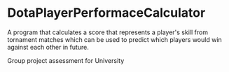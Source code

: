 # DotaPlayerPerformaceCalculator

A program that calculates a score that represents a player's skill from tornament matches which can be used to predict which players would win against each other in future.  

Group project assessment for University